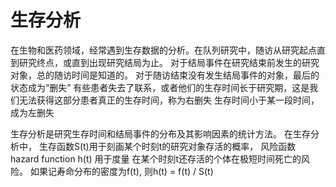 # 生存分析

在生物和医药领域，经常遇到生存数据的分析。在队列研究中，随访从研究起点直到研究终点，或直到出现研究结局为止。
对于结局事件在研究结束前发生的研究对象，总的随访时间是知道的。
对于随访结束没有发生结局事件的对象，最后的状态成为“删失”
有些患者失去了联系，或者他们的生存时间长于研究期，这是我们无法获得这部分患者真正的生存时间，称为右删失
生存时间小于某一段时间，成为左删失

生存分析是研究生存时间和结局事件的分布及其影响因素的统计方法。
在生存分析中，
生存函数S(t)用于刻画某个时刻t的研究对象存活的概率，
风险函数 hazard function h(t) 用于度量 在某个时刻t还存活的个体在极短时间死亡的风险。
如果记寿命分布的密度为f(t), 则h(t) = f(t) / S(t)

